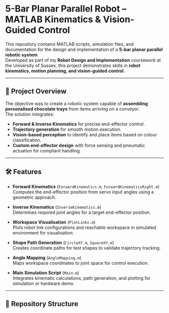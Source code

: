 # 5-Bar Planar Parallel Robot – MATLAB Kinematics & Vision-Guided Control

This repository contains MATLAB scripts, simulation files, and documentation for the design and implementation of a **5-bar planar parallel robotic system**.  
Developed as part of my **Robot Design and Implementation** coursework at the University of Sussex, this project demonstrates skills in **robot kinematics, motion planning, and vision-guided control**.

---

## 📌 Project Overview

The objective was to create a robotic system capable of **assembling personalised chocolate trays** from items arriving on a conveyor.  
The solution integrates:

- **Forward & Inverse Kinematics** for precise end-effector control.
- **Trajectory generation** for smooth motion execution.
- **Vision-based perception** to identify and place items based on colour classification.
- **Custom end-effector design** with force sensing and pneumatic actuation for compliant handling.

---

## 🛠 Features

- **Forward Kinematics** (`ForwardKinematics.m`, `ForwardKinematicsRight.m`)  
  Computes the end-effector position from servo input angles using a geometric approach.

- **Inverse Kinematics** (`InverseKinematics.m`)  
  Determines required joint angles for a target end-effector position.

- **Workspace Visualisation** (`PlotLinks.m`)  
  Plots robot link configurations and reachable workspace in simulated environment for visualisation.

- **Shape Path Generation** (`CircleXY.m`, `SquareXY.m`)  
  Creates coordinate paths for test shapes to validate trajectory tracking.

- **Angle Mapping** (`AngleMapping.m`)  
  Maps workspace coordinates to joint space for control execution.

- **Main Simulation Script** (`Main.m`)  
  Integrates kinematic calculations, path generation, and plotting for simulation or hardware demo.

---

## 📂 Repository Structure

